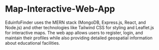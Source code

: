 # Map-Interactive-Web-App
EduinfoFinder uses the MERN stack (MongoDB, Express.js, React, and Node.js) and other technologies like Tailwind CSS for styling and Leaflet.js for interactive maps. The web app allows users to register, login, and maintain their profiles while also providing detailed geospatial information about educational facilities.
